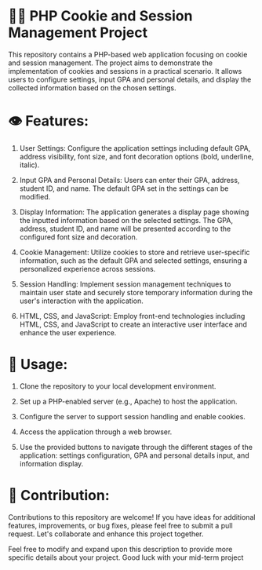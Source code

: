 # 🧑‍💻 PHP Cookie and Session Management Project
This repository contains a PHP-based web application focusing on cookie and session management. The project aims to demonstrate the implementation of cookies and sessions in a practical scenario. It allows users to configure settings, input GPA and personal details, and display the collected information based on the chosen settings. 

# 👁️ Features:
1. User Settings: Configure the application settings including default GPA, address visibility, font size, and font decoration options (bold, underline, italic).

2. Input GPA and Personal Details: Users can enter their GPA, address, student ID, and name. The default GPA set in the settings can be modified.

3. Display Information: The application generates a display page showing the inputted information based on the selected settings. The GPA, address, student ID, and name will be presented according to the configured font size and decoration.

4. Cookie Management: Utilize cookies to store and retrieve user-specific information, such as the default GPA and selected settings, ensuring a personalized experience across sessions.

5. Session Handling: Implement session management techniques to maintain user state and securely store temporary information during the user's interaction with the application.

6. HTML, CSS, and JavaScript: Employ front-end technologies including HTML, CSS, and JavaScript to create an interactive user interface and enhance the user experience.

# 👋 Usage:
1. Clone the repository to your local development environment.

2. Set up a PHP-enabled server (e.g., Apache) to host the application.

3. Configure the server to support session handling and enable cookies.

4. Access the application through a web browser.

5. Use the provided buttons to navigate through the different stages of the application: settings configuration, GPA and personal details input, and information display.

# 🤝 Contribution:
Contributions to this repository are welcome! If you have ideas for additional features, improvements, or bug fixes, please feel free to submit a pull request. Let's collaborate and enhance this project together.

Feel free to modify and expand upon this description to provide more specific details about your project. Good luck with your mid-term project

